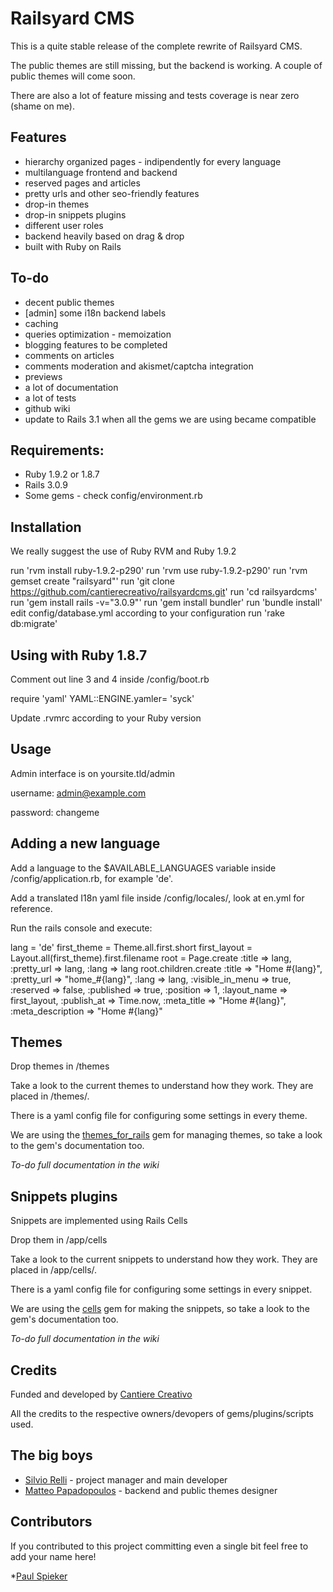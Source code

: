 Railsyard CMS
=============

This is a quite stable release of the complete rewrite of Railsyard CMS.

The public themes are still missing, but the backend is working. A couple of public themes will come soon.

There are also a lot of feature missing and tests coverage is near zero (shame on me).


Features
--------
* hierarchy organized pages - indipendently for every language
* multilanguage frontend and backend
* reserved pages and articles
* pretty urls and other seo-friendly features
* drop-in themes
* drop-in snippets plugins
* different user roles
* backend heavily based on drag & drop
* built with Ruby on Rails
	
To-do
-----
* decent public themes
* [admin] some i18n backend labels
* caching
* queries optimization - memoization
* blogging features to be completed
* comments on articles
* comments moderation and akismet/captcha integration
* previews
* a lot of documentation
* a lot of tests
* github wiki
* update to Rails 3.1 when all the gems we are using became compatible

Requirements:
-------------
* Ruby 1.9.2 or 1.8.7
* Rails 3.0.9
* Some gems - check config/environment.rb

Installation
------------
We really suggest the use of Ruby RVM and Ruby 1.9.2

  run 'rvm install ruby-1.9.2-p290'
  run 'rvm use ruby-1.9.2-p290'
  run 'rvm gemset create "railsyard"'
	run 'git clone https://github.com/cantierecreativo/railsyardcms.git'
	run 'cd railsyardcms'
	run 'gem install rails -v="3.0.9"'
	run 'gem install bundler'
	run 'bundle install'
	edit config/database.yml according to your configuration
	run 'rake db:migrate'

Using with Ruby 1.8.7
---------------------
Comment out line 3 and 4 inside /config/boot.rb

  require 'yaml'
  YAML::ENGINE.yamler= 'syck'
  
Update .rvmrc according to your Ruby version

Usage
-----
Admin interface is on yoursite.tld/admin

username: admin@example.com

password: changeme

Adding a new language
---------------------
Add a language to the $AVAILABLE_LANGUAGES variable inside /config/application.rb, for example 'de'.

Add a translated I18n yaml file inside /config/locales/, look at en.yml for reference.

Run the rails console and execute:

  lang = 'de'
  first_theme = Theme.all.first.short
  first_layout = Layout.all(first_theme).first.filename
  root = Page.create :title => lang, :pretty_url => lang, :lang => lang
  root.children.create :title => "Home #{lang}", :pretty_url => "home_#{lang}", :lang => lang, :visible_in_menu => true, :reserved => false, :published => true, :position => 1, :layout_name => first_layout, :publish_at => Time.now, :meta_title => "Home #{lang}", :meta_description => "Home #{lang}"


Themes
------
Drop themes in /themes

Take a look to the current themes to understand how they work. They are placed in /themes/.

There is a yaml config file for configuring some settings in every theme.

We are using the [themes_for_rails](https://github.com/lucasefe/themes_for_rails) gem for managing themes, so take a look to the gem's documentation too.

*To-do full documentation in the wiki*
    
Snippets plugins
----------------
Snippets are implemented using Rails Cells

Drop them in /app/cells

Take a look to the current snippets to understand how they work. They are placed in /app/cells/.

There is a yaml config file for configuring some settings in every snippet.

We are using the [cells](https://github.com/apotonick/cells) gem for making the snippets, so take a look to the gem's documentation too.

*To-do full documentation in the wiki*

	
Credits
-------
Funded and developed by [Cantiere Creativo](http://www.cantierecreativo.net)

All the credits to the respective owners/devopers of gems/plugins/scripts used.

The big boys
------------
* [Silvio Relli](http://www.relli.org) - project manager and main developer
* [Matteo Papadopoulos](http://www.basictrading.biz) - backend and public themes designer

Contributors
------------
If you contributed to this project committing even a single bit feel free to add your name here!

*[Paul Spieker](https://github.com/spieker)
	
